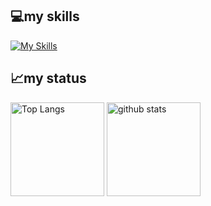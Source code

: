 <h2>
  💻my skills
</h2>

[![My Skills](https://skillicons.dev/icons?i=js,html,css,nodejs,ts,vue,nuxtjs,php,laravel,vscode,git,github,docker,aws)](https://skillicons.dev)

<h2>
  📈my status
</h2>
<p align="left"> 
  <img alt="Top Langs" height="150px" src="https://github-readme-stats.vercel.app/api/top-langs/?username=sho-pc123&layout=compact&show_icons=true&theme=onedark" />
  <img alt="github stats" height="150px" src="https://github-readme-stats.vercel.app/api?username=sho-pc123&theme=onedark&show_icons=ture" />
</p>
